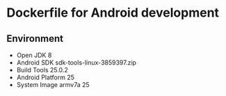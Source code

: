 # Dockerfile for Android development

## Environment

- Open JDK 8
- Android SDK sdk-tools-linux-3859397.zip
- Build Tools 25.0.2
- Android Platform 25
- System Image armv7a 25